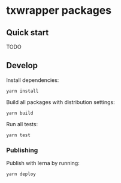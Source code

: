 # txwrapper packages

## Quick start

TODO

## Develop

Install dependencies:

```
yarn install
```

Build all packages with distribution settings:

```
yarn build
```

Run all tests:

```
yarn test
```

### Publishing

Publish with lerna by running:

```
yarn deploy
```